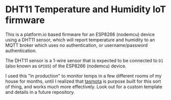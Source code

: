 # DHT11 Temperature and Humidity IoT firmware
This is a platform.io based firmware for an ESP8266 (nodemcu) device using a DHT11 sensor, which will report temperature and humidity to an MQTT broker which uses no authentication, or username/password authentication.

The DHT11 sensor is a 1-wire sensor that is expected to be connected to `D1` (also known as `GPIO5`) of the ESP8266 (nodemcu) device.

I used this "in production" to monitor temps in a few different rooms of my house for months, until I realized that [tasmota](https://tasmota.github.io/docs/) is purpose built for this sort of thing, and works much more effectively. Look out for a custom template and details in a future repository.
